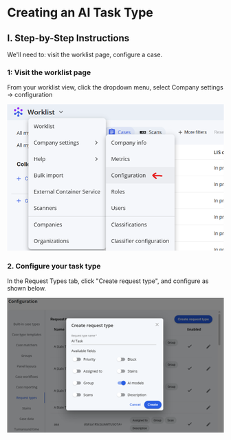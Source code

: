 # Creating an AI Task Type


## I. Step-by-Step Instructions

We'll need to: visit the worklist page, configure a case.

### 1: Visit the worklist page

From your worklist view, click the dropdown menu, select Company settings -> configuration 

  ![](images/image10.png)  

### 2. Configure your task type

In the Request Types tab, click "Create request type", and configure as shown below.

  ![](images/image1.png)